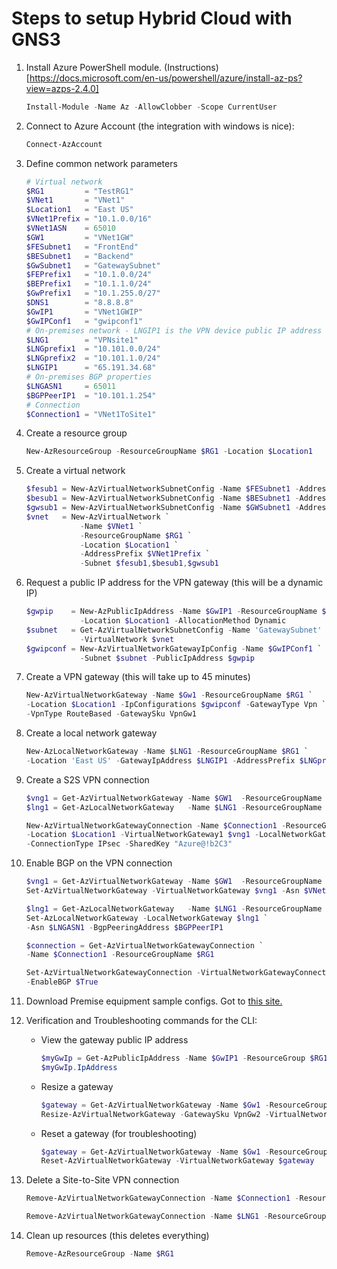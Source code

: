# Steps to setup Hybrid Cloud with GNS3

1. Install Azure PowerShell module. (Instructions)[https://docs.microsoft.com/en-us/powershell/azure/install-az-ps?view=azps-2.4.0]

    ```powershell
    Install-Module -Name Az -AllowClobber -Scope CurrentUser
    ```

2. Connect to Azure Account (the integration with windows is nice):

    ```powershell
    Connect-AzAccount
    ```

3. Define common network parameters

    ```powershell
    # Virtual network
    $RG1         = "TestRG1"
    $VNet1       = "VNet1"
    $Location1   = "East US"
    $VNet1Prefix = "10.1.0.0/16"
    $VNet1ASN    = 65010
    $GW1         = "VNet1GW"
    $FESubnet1   = "FrontEnd"
    $BESubnet1   = "Backend"
    $GwSubnet1   = "GatewaySubnet"
    $FEPrefix1   = "10.1.0.0/24"
    $BEPrefix1   = "10.1.1.0/24"
    $GwPrefix1   = "10.1.255.0/27"
    $DNS1        = "8.8.8.8"
    $GwIP1       = "VNet1GWIP"
    $GwIPConf1   = "gwipconf1"
    # On-premises network - LNGIP1 is the VPN device public IP address
    $LNG1        = "VPNsite1"
    $LNGprefix1  = "10.101.0.0/24"
    $LNGprefix2  = "10.101.1.0/24"
    $LNGIP1      = "65.191.34.68"
    # On-premises BGP properties
    $LNGASN1     = 65011
    $BGPPeerIP1  = "10.101.1.254"
    # Connection
    $Connection1 = "VNet1ToSite1"
    ```

4. Create a resource group

    ```powershell
    New-AzResourceGroup -ResourceGroupName $RG1 -Location $Location1
    ```

5. Create a virtual network

    ```powershell
    $fesub1 = New-AzVirtualNetworkSubnetConfig -Name $FESubnet1 -AddressPrefix $FEPrefix1
    $besub1 = New-AzVirtualNetworkSubnetConfig -Name $BESubnet1 -AddressPrefix $BEPrefix1
    $gwsub1 = New-AzVirtualNetworkSubnetConfig -Name $GWSubnet1 -AddressPrefix $GwPrefix1
    $vnet   = New-AzVirtualNetwork `
                -Name $VNet1 `
                -ResourceGroupName $RG1 `
                -Location $Location1 `
                -AddressPrefix $VNet1Prefix `
                -Subnet $fesub1,$besub1,$gwsub1
    ```

6. Request a public IP address for the VPN gateway (this will be a dynamic IP)

    ```powershell
    $gwpip    = New-AzPublicIpAddress -Name $GwIP1 -ResourceGroupName $RG1 `
                -Location $Location1 -AllocationMethod Dynamic
    $subnet   = Get-AzVirtualNetworkSubnetConfig -Name 'GatewaySubnet' `
                -VirtualNetwork $vnet
    $gwipconf = New-AzVirtualNetworkGatewayIpConfig -Name $GwIPConf1 `
                -Subnet $subnet -PublicIpAddress $gwpip
    ```

7. Create a VPN gateway (this will take up to 45 minutes)

    ```powershell
    New-AzVirtualNetworkGateway -Name $Gw1 -ResourceGroupName $RG1 `
    -Location $Location1 -IpConfigurations $gwipconf -GatewayType Vpn `
    -VpnType RouteBased -GatewaySku VpnGw1
    ```

8. Create a local network gateway

    ```powershell
    New-AzLocalNetworkGateway -Name $LNG1 -ResourceGroupName $RG1 `
    -Location 'East US' -GatewayIpAddress $LNGIP1 -AddressPrefix $LNGprefix1,$LNGprefix2 -EnableBGP $True
    ```

9. Create a S2S VPN connection

    ```powershell
    $vng1 = Get-AzVirtualNetworkGateway -Name $GW1  -ResourceGroupName $RG1
    $lng1 = Get-AzLocalNetworkGateway   -Name $LNG1 -ResourceGroupName $RG1

    New-AzVirtualNetworkGatewayConnection -Name $Connection1 -ResourceGroupName $RG1 `
    -Location $Location1 -VirtualNetworkGateway1 $vng1 -LocalNetworkGateway2 $lng1 `
    -ConnectionType IPsec -SharedKey "Azure@!b2C3"
    ```

10. Enable BGP on the VPN connection

    ```powershell
    $vng1 = Get-AzVirtualNetworkGateway -Name $GW1  -ResourceGroupName $RG1
    Set-AzVirtualNetworkGateway -VirtualNetworkGateway $vng1 -Asn $VNet1ASN

    $lng1 = Get-AzLocalNetworkGateway   -Name $LNG1 -ResourceGroupName $RG1
    Set-AzLocalNetworkGateway -LocalNetworkGateway $lng1 `
    -Asn $LNGASN1 -BgpPeeringAddress $BGPPeerIP1

    $connection = Get-AzVirtualNetworkGatewayConnection `
    -Name $Connection1 -ResourceGroupName $RG1

    Set-AzVirtualNetworkGatewayConnection -VirtualNetworkGatewayConnection $connection `
    -EnableBGP $True
    ```

11. Download Premise equipment sample configs.  Got to [this site.](https://docs.microsoft.com/en-us/azure/vpn-gateway/vpn-gateway-download-vpndevicescript)

12. Verification and Troubleshooting commands for the CLI:

    * View the gateway public IP address

        ```powershell
        $myGwIp = Get-AzPublicIpAddress -Name $GwIP1 -ResourceGroup $RG1
        $myGwIp.IpAddress
        ```

    * Resize a gateway

        ```powershell
        $gateway = Get-AzVirtualNetworkGateway -Name $Gw1 -ResourceGroup $RG1
        Resize-AzVirtualNetworkGateway -GatewaySku VpnGw2 -VirtualNetworkGateway $gateway
        ```

    * Reset a gateway (for troubleshooting)

        ```powershell
        $gateway = Get-AzVirtualNetworkGateway -Name $Gw1 -ResourceGroup $RG1
        Reset-AzVirtualNetworkGateway -VirtualNetworkGateway $gateway
        ```

13. Delete a Site-to-Site VPN connection

    ```powershell
    Remove-AzVirtualNetworkGatewayConnection -Name $Connection1 -ResourceGroupName $RG1

    Remove-AzVirtualNetworkGatewayConnection -Name $LNG1 -ResourceGroupName $RG1
    ```

14. Clean up resources (this deletes everything)

    ```powershell
    Remove-AzResourceGroup -Name $RG1
    ```
